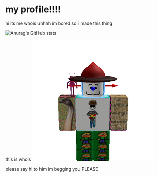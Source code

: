 # my profile!!!!

hi its me whois uhhhh im bored so i made this thing

![Anurag's GitHub stats](https://github-readme-stats.vercel.app/api?username=whoisitlolxd&show_icons=true&theme=radical)

this is whois
![whois all poses](https://github.com/whoisitlolxd/whoisitlolxd/blob/main/whois%20all%20poses.gif)

please say hi to him im begging you PLEASE
